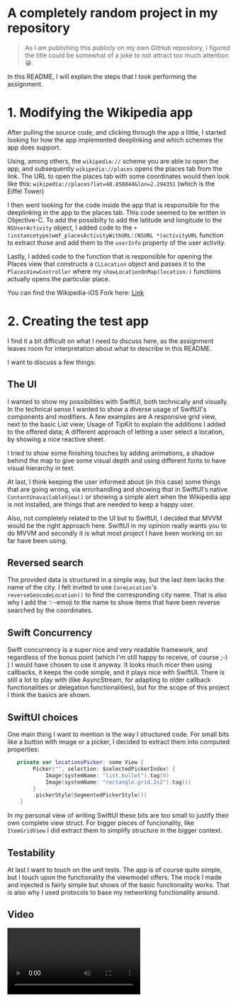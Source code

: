 # A completely random project in my repository

> As I am publishing this publicly on my own GitHub repository, I figured the title could be somewhat of a joke to not attract too much attention 😁.

In this README, I will explain the steps that I took performing the assignment.

# 1. Modifying the Wikipedia app

After pulling the source code, and clicking through the app a little, I started looking for how the app implemented deeplinking and which schemes the app does support.

Using, among others, the `wikipedia://` scheme you are able to open the app, and subsequently `wikipedia://places` opens the places tab from the link. The URL to open the places tab with some coordinates would then look like this: `wikipedia://places?lat=48.858844&lon=2.294351` (which is the Eiffel Tower)

I then went looking for the code inside the app that is responsible for the deeplinking in the app to the places tab. This code seemed to be written in Objective-C. To add the possibilty to add the latitude and longitude to the `NSUserActivity` object, I added code to the `+ (instancetype)wmf_placesActivityWithURL:(NSURL *)activityURL` function to extract those and add them to the `userInfo` property of the user activity.

Lastly, I added code to the function that is responsible for opening the Places view that constructs a `CLLocation` object and passes it to the `PlacesViewController` where my `showLocationOnMap(location:)` functions actually opens the particular place.

You can find the Wikipedia-iOS Fork here: [Link](https://github.com/Dennissimeau/wikipedia-ios)

# 2. Creating the test app

I find it a bit difficult on what I need to discuss here, as the assignment leaves room for interpretation about what to describe in this README. 

I want to discuss a few things: 

## The UI
I wanted to show my possibilities with SwiftUI, both technically and visually. In the technical sense I wanted to show a diverse usage of SwiftUI's components and modifiers. A few examples are A responsive grid view, next to the basic List view; Usage of TipKit to explain the additions I added to the offered data; A different approach of letting a user select a location, by showing a nice reactive sheet.

I tried to show some finishing touches by adding animations, a shadow behind the map to give some visual depth and using different fonts to have visual hierarchy in text.

At last, I think keeping the user informed about (in this case) some things that are going wrong, via errorhandling and showing that in SwiftUI's native `ContentUnavailableView()` or showing a simple alert when the Wikipedia app is not installed, are things that are needed to keep a happy user.

Also, not completely related to the UI but to SwiftUI, I decided that MVVM would be the right approach here. SwiftUI in my opinion really wants you to do MVVM and secondly it is what most project I have been working on so far have been using.

## Reversed search
The provided data is structured in a simple way, but the last item lacks the name of the city. I felt invited to use `CoreLocation`'s `reverseGeocodeLocation()` to find the corresponding city name. That is also why I add the ✨-emoji to the name to show items that have been reverse searched by the coordinates.

## Swift Concurrency
Swift concurrency is a super nice and very readable framework, and regardless of the bonus point (which I'm still happy to receive, of course ;-) ) I would have chosen to use it anyway. It looks much nicer then using callbacks, it keeps the code simple, and it plays nice with SwiftUI. There is still a lot to play with (like AsyncStream, for adapting to older callback functionalities or delegation functionalities), but for the scope of this project I think the basics are shown.

## SwiftUI choices
One main thing I want to mention is the way I structured code. For small bits like a button with image or a picker, I decided to extract them into computed properties:

```Swift
   private var locationsPicker: some View {
        Picker("", selection: $selectedPickerIndex) {
            Image(systemName: "list.bullet").tag(0)
            Image(systemName: "rectangle.grid.2x2").tag(1)
        }
        .pickerStyle(SegmentedPickerStyle())
    }
```
In my personal view of writing SwiftUI these bits are too small to justify their own complete view struct. For bigger pieces of funcionality, like `ItemGridView` I did extract them to simplify structure in the bigger context.

## Testability
At last I want to touch on the unit tests. The app is of course quite simple, but I touch upon the functionality the viewmodel offers. The mock I made and injected is fairly simple but shows of the basic functionality works. That is also why I used protocols to base my networking functionality around.

## Video

<video src="https://github.com/Dennissimeau/SuperSecretProject/assets/16118795/43221deb-f011-4120-b518-cbf5aa15bb83"></video>
